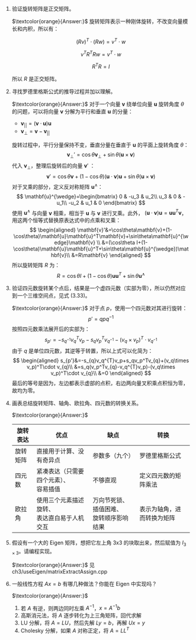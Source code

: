 1. 验证旋转矩阵是正交矩阵。

    $\textcolor{orange}{Answer:}$ 旋转矩阵表示一种刚体旋转，不改变向量模长和内积，所以有：

    $$
    (Rv)^T\cdot(Rw)=v^T\cdot w
    $$

    $$
    v^TR^TRw=v^T\cdot w
    $$

    $$
    R^TR=I
    $$

    所以 $R$ 是正交矩阵。

2. 寻找罗德里格斯公式的推导过程并加以理解。

    $\textcolor{orange}{Answer:}$ 对于一个向量 $\mathbf{v}$ 绕单位向量 $\mathbf{u}$ 旋转角度 $\theta$ 的问题，可以将向量 $\mathbf{v}$ 分解为平行和垂直 $\mathbf{u}$ 的分量：
    - $\mathbf{v}_{||}=(\mathbf{v}\cdot\mathbf{u})\mathbf{u}$
    - $\mathbf{v}_{\perp}=\mathbf{v}-\mathbf{v}_{||}$
    
    旋转过程中，平行分量保持不变，垂直分量在垂直于 $\mathbf{u}$ 的平面上旋转角度 $\theta$：
    $$
    \mathbf{v}_{\perp}'=\cos\theta\mathbf{v}_{\perp}+\sin\theta(\mathbf{u}\times\mathbf{v})
    $$
    代入 $\mathbf{v}_{\perp}$，整理后旋转后的向量 $\mathbf{v}'$ ：
    $$
    \mathbf{v}'=\cos\theta\mathbf{v}+(1-\cos\theta)(\mathbf{u}\cdot \mathbf{v})\mathbf{u}+\sin\theta(\mathbf{u}\times\mathbf{v})
    $$
    对于叉乘的部分，定义反对称矩阵 $\mathbf{u}^{\wedge}$：
    $$
    \mathbf{u}^{\wedge}=\begin{bmatrix}
    0 & -u_3 & u_2\\
    u_3 & 0 & -u_1\\
    -u_2 & u_1 & 0
    \end{bmatrix}
    $$
    使用 $\mathbf{u}^{\wedge}$ 与向量 $\mathbf{v}$ 相乘，相当于 $\mathbf{u}$ 与 $\mathbf{v}$ 进行叉乘。此外， $(\mathbf{u}\cdot\mathbf{v})\mathbf{u}=\mathbf{u}\mathbf{u}^T\mathbf{v}$，用这两个恒等式替换原表达式中的点乘和叉乘：
    $$
    \begin{aligned}
    \mathbf{v}'&=\cos\theta\mathbf{v}+(1-\cos\theta)\mathbf{u}\mathbf{u}^T\mathbf{v}+\sin\theta\mathbf{u}^{\wedge}\mathbf{v} \\
    &=(\cos\theta I+(1-\cos\theta)\mathbf{u}\mathbf{u}^T+\sin\theta\mathbf{u}^{\wedge})\mathbf{v}\\
    &=R\mathbf{v}
    \end{aligned}
    $$
    所以旋转矩阵 $R$ 为：
    $$
    R=\cos\theta I+(1-\cos\theta)\mathbf{u}\mathbf{u}^T+\sin\theta\mathbf{u}^{\wedge}
    $$

3. 验证四元数旋转某个点后，结果是一个虚四元数（实部为零），所以仍然对应到一个三维空间点，见式 (3.33)。

    $\textcolor{orange}{Answer:}$ 对于点 $p$，使用一个四元数对其进行旋转：
    $$
    p'=qpq^{-1}
    $$
    按照四元数乘法展开后的实部为：
    $$
    s_{p'}=-s_{q^{-1}}v_q^{T}v_p-s_qv_p^Tv_{q^{-1}}-(v_q\times v_p)^T\cdot v_{q^{-1}}
    $$
    由于 $q$ 是单位四元数，其逆等于转置，所以上式可以化简为：
    $$
    \begin{aligned}
    s_{p'}&=-s_{q}v_q^{T}v_p+s_qv_p^Tv_{q}+(v_q\times v_p)^T\cdot v_{q}\\
    &=s_q(v_p^Tv_{q}-v_q^{T}v_p)-(v_q\times v_p)^T\cdot v_{q}\\
    &=0
    \end{aligned}
    $$
    最后的等号是因为，左边都表示虚部的点积，右边两向量叉积乘点积恒为零，故均为零。

4. 画表总结旋转矩阵、轴角、欧拉角、四元数的转换关系。

    $\textcolor{orange}{Answer:}$

    | 旋转表达 | 优点 | 缺点 | 转换 |
    | ---------- | ----------------- | ---------------- |  ---------------- |
    | 旋转矩阵 |直接用于计算、没有奇异点 | 参数多（九个） | 罗德里格斯公式 |
    | 四元数 | 紧凑表达（只需要四个元素）、<br>容易插值 | 不够直观 | 定义四元数的矩阵乘法
    | 欧拉角 | 使用三个元素描述旋转、 <br> 表达直白易于人机交互 | 万向节死锁、插值困难、<br>旋转顺序影响结果 | 表示为轴角，进而转换为矩阵

5. 假设有一个大的 Eigen 矩阵，想把它左上角 3x3 的块取出来，然后赋值为 $I_{3\times 3}$。请编程实现。

    $\textcolor{orange}{Answer:}$ 见 ch3/useEigen/matrixExtractAssign.cpp

6. 一般线性方程 $Ax = b$ 有哪几种做法？你能在 Eigen 中实现吗？

    $\textcolor{orange}{Answer:}$ 
    
    1. 若 $A$ 有逆，则两边同时左乘 $A^{-1}$，$x=A^{-1}b$
    2. 高斯消元法，将 $A$ 逐步转化为上三角矩阵，回代求解
    3. LU 分解，将 $A=LU$，然后先解 $Ly=b$，再解 $Ux=y$
    4. Cholesky 分解，如果 $A$ 对称正定，将 $A=LL^T$